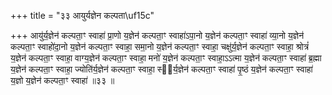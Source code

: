 +++
title = "३३ आयुर्यज्ञेन कल्पता\uf15c"

+++
आयु॑र्य॒ज्ञेन॑ कल्पता॒ꣳ स्वाहा॑ प्रा॒णो य॒ज्ञेन॑ कल्पता॒ꣳ स्वाहा॑ऽपा॒नो य॒ज्ञेन॑ कल्पता॒ꣳ स्वाहा॑ व्या॒नो य॒ज्ञेन॑ कल्पता॒ꣳ स्वाहो॑दा॒नो य॒ज्ञेन॑ कल्पता॒ꣳ स्वाहा॒ समा॒नो य॒ज्ञेन॑ कल्पता॒ꣳ स्वाहा॒ चक्षु॑र्य॒ज्ञेन॑ कल्पता॒ꣳ स्वाहा॒ श्रोत्रं॑ य॒ज्ञेन॑ कल्पता॒ꣳ स्वाहा॒ वाग्य॒ज्ञेन॑ कल्पता॒ꣳ स्वाहा॒ मनो॑ य॒ज्ञेन॑ कल्पता॒ꣳ स्वाहा॒ऽऽत्मा य॒ज्ञेन॑ कल्पता॒ꣳ स्वाहा॑ ब्र॒ह्मा य॒ज्ञेन॑ कल्पता॒ꣳ स्वाहा॒ ज्योति॑र्य॒ज्ञेन॑ कल्पता॒ꣳ स्वाहा॒ स्व᳖र्य॒ज्ञेन॑ कल्पता॒ꣳ स्वाहा॑ पृ॒ष्ठं य॒ज्ञेन॑ कल्पता॒ꣳ स्वाहा॑ य॒ज्ञो य॒ज्ञेन॑ कल्पता॒ꣳ स्वाहा॑ ॥३३ ॥